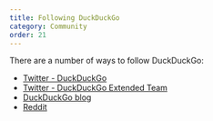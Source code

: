 ```yaml
---
title: Following DuckDuckGo
category: Community
order: 21
---
```


<p>There are a number of ways to follow DuckDuckGo:</p>

<ul>
    <li><a href="https://twitter.com/duckduckgo">Twitter - DuckDuckGo</a></li>
    <li>
        <a href="https://twitter.com/duckduckgo/lists/team/members">Twitter - DuckDuckGo Extended Team</a>
    </li>
    <li><a href="https://spreadprivacy.com">DuckDuckGo blog</a></li>
    <li><a href="http://www.reddit.com/r/duckduckgo">Reddit</a></li>
</ul>